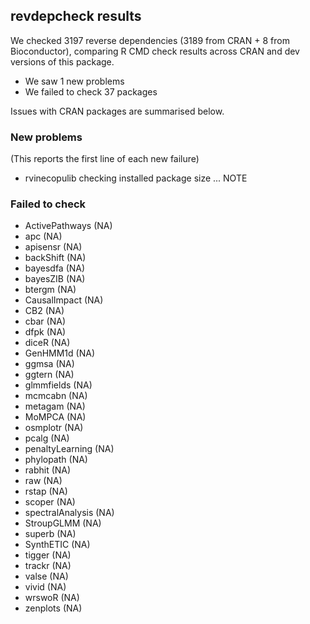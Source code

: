 ## revdepcheck results

We checked 3197 reverse dependencies (3189 from CRAN + 8 from Bioconductor), comparing R CMD check results across CRAN and dev versions of this package.

 * We saw 1 new problems
 * We failed to check 37 packages

Issues with CRAN packages are summarised below.

### New problems
(This reports the first line of each new failure)

* rvinecopulib
  checking installed package size ... NOTE

### Failed to check

* ActivePathways   (NA)
* apc              (NA)
* apisensr         (NA)
* backShift        (NA)
* bayesdfa         (NA)
* bayesZIB         (NA)
* btergm           (NA)
* CausalImpact     (NA)
* CB2              (NA)
* cbar             (NA)
* dfpk             (NA)
* diceR            (NA)
* GenHMM1d         (NA)
* ggmsa            (NA)
* ggtern           (NA)
* glmmfields       (NA)
* mcmcabn          (NA)
* metagam          (NA)
* MoMPCA           (NA)
* osmplotr         (NA)
* pcalg            (NA)
* penaltyLearning  (NA)
* phylopath        (NA)
* rabhit           (NA)
* raw              (NA)
* rstap            (NA)
* scoper           (NA)
* spectralAnalysis (NA)
* StroupGLMM       (NA)
* superb           (NA)
* SynthETIC        (NA)
* tigger           (NA)
* trackr           (NA)
* valse            (NA)
* vivid            (NA)
* wrswoR           (NA)
* zenplots         (NA)
